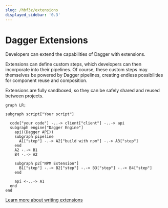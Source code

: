 ```yaml
---
slug: /hbf3z/extensions
displayed_sidebar: '0.3'
---
```


# Dagger Extensions

Developers can extend the capabilities of Dagger with extensions.

Extensions can define custom steps, which developers can then incorporate into their pipelines. Of course, these custom steps may themselves be powered by Dagger pipelines, creating endless possibilities for component reuse and composition.

Extensions are fully sandboxed, so they can be safely shared and reused between projects.

```mermaid
graph LR;

subgraph script["Your script"]

  code["your code"] -..-> client["client"] -..-> api
  subgraph engine["Dagger Engine"]
    api((Dagger API))
    subgraph pipeline
      A1["step"] -.-> A2["build with npm"] -.-> A3["step"]
    end
    A2 -.-> B1
    B4 -.-> A2

    subgraph p2["NPM Extension"]
      B1["step"] -.-> B2["step"] -.-> B3["step"] -.-> B4["step"]
    end
  
    api <-..-> A1
  end
end
```

[Learn more about writing extensions](../guides/bnzm7-writing_extensions.md)